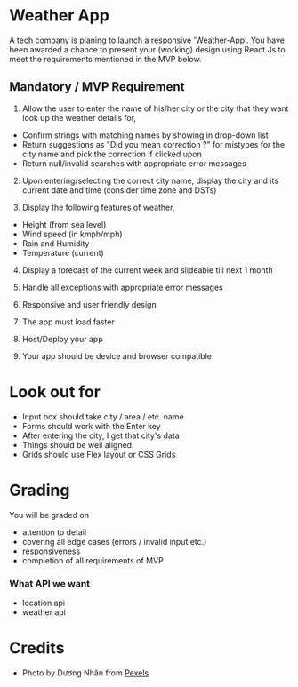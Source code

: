 # Weather App

A tech company is planing to launch a responsive 'Weather-App'. You have been awarded a chance to present your (working) design using React Js to meet the requirements mentioned in the MVP below.

## Mandatory / MVP Requirement

1. Allow the user to enter the name of his/her city or the city that they want look up the weather details for,

- Confirm strings with matching names by showing in drop-down list
- Return suggestions as "Did you mean correction ?" for mistypes for the city name and pick the correction if clicked upon
- Return null/invalid searches with appropriate error messages

2. Upon entering/selecting the correct city name, display the city and its current date and time (consider time zone and DSTs)

3. Display the following features of weather,

- Height (from sea level)
- Wind speed (in kmph/mph)
- Rain and Humidity
- Temperature (current)

4. Display a forecast of the current week and slideable till next 1 month

5. Handle all exceptions with appropriate error messages

6. Responsive and user friendly design

7. The app must load faster

8. Host/Deploy your app

9. Your app should be device and browser compatible

# Look out for

- Input box should take city / area / etc. name
- Forms should work with the Enter key
- After entering the city, I get that city's data
- Things should be well aligned.
- Grids should use Flex layout or CSS Grids

# Grading

You will be graded on

- attention to detail
- covering all edge cases (errors / invalid input etc.)
- responsiveness
- completion of all requirements of MVP



### What API we want
- location api
- weather api



# Credits
- Photo by Dương Nhân from [Pexels](https://www.pexels.com/photo/grayscale-photography-of-trees-1529881/)